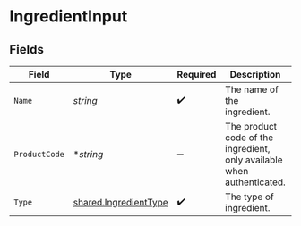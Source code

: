 # IngredientInput


## Fields

| Field                                                                  | Type                                                                   | Required                                                               | Description                                                            | Example                                                                |
| ---------------------------------------------------------------------- | ---------------------------------------------------------------------- | ---------------------------------------------------------------------- | ---------------------------------------------------------------------- | ---------------------------------------------------------------------- |
| `Name`                                                                 | *string*                                                               | :heavy_check_mark:                                                     | The name of the ingredient.                                            | Sugar Syrup                                                            |
| `ProductCode`                                                          | **string*                                                              | :heavy_minus_sign:                                                     | The product code of the ingredient, only available when authenticated. | AC-A2DF3                                                               |
| `Type`                                                                 | [shared.IngredientType](../../../pkg/models/shared/ingredienttype.md)  | :heavy_check_mark:                                                     | The type of ingredient.                                                |                                                                        |